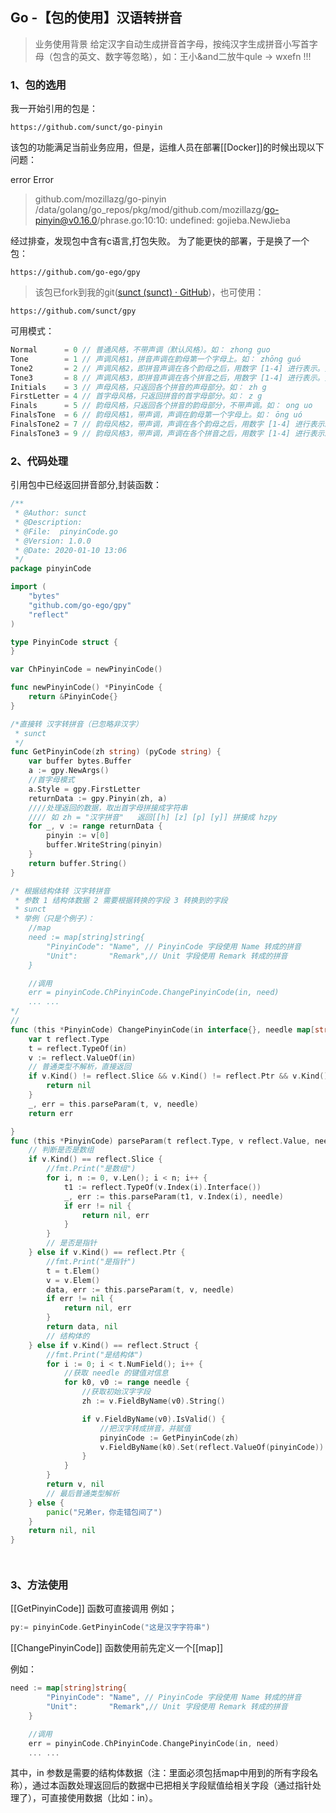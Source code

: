 ## Go -【包的使用】汉语转拼音


> 业务使用背景
给定汉字自动生成拼音首字母，按纯汉字生成拼音小写首字母（包含的英文、数字等忽略），如：王小&and二放牛qule -> wxefn
!!!

### 1、包的选用

我一开始引用的包是：
``` git
https://github.com/sunct/go-pinyin
```
该包的功能满足当前业务应用，但是，运维人员在部署[[Docker]]的时候出现以下问题：

error Error

>github.com/mozillazg/go-pinyin
/data/golang/go_repos/pkg/mod/github.com/mozillazg/go-pinyin@v0.16.0/phrase.go:10:10: undefined: gojieba.NewJieba


经过排查，发现包中含有c语言,打包失败。
为了能更快的部署，于是换了一个包：
```git
https://github.com/go-ego/gpy
```
> 该包已fork到我的git([sunct (sunct) · GitHub](https://github.com/sunct))，也可使用：

```git
https://github.com/sunct/gpy
```
可用模式：
```go
Normal      = 0 // 普通风格，不带声调（默认风格）。如： zhong guo
Tone        = 1 // 声调风格1，拼音声调在韵母第一个字母上。如： zhōng guó
Tone2       = 2 // 声调风格2，即拼音声调在各个韵母之后，用数字 [1-4] 进行表示。如： zho1ng guo2
Tone3       = 8 // 声调风格3，即拼音声调在各个拼音之后，用数字 [1-4] 进行表示。如： zhong1 guo2
Initials    = 3 // 声母风格，只返回各个拼音的声母部分。如： zh g
FirstLetter = 4 // 首字母风格，只返回拼音的首字母部分。如： z g
Finals      = 5 // 韵母风格，只返回各个拼音的韵母部分，不带声调。如： ong uo
FinalsTone  = 6 // 韵母风格1，带声调，声调在韵母第一个字母上。如： ōng uó
FinalsTone2 = 7 // 韵母风格2，带声调，声调在各个韵母之后，用数字 [1-4] 进行表示。如： o1ng uo2
FinalsTone3 = 9 // 韵母风格3，带声调，声调在各个拼音之后，用数字 [1-4] 进行表示。如： ong1 uo2

```

### 2、代码处理

引用包中已经返回拼音部分,封装函数：
```go
/**
 * @Author: sunct
 * @Description:
 * @File:  pinyinCode.go
 * @Version: 1.0.0
 * @Date: 2020-01-10 13:06
 */
package pinyinCode

import (
	"bytes"
	"github.com/go-ego/gpy"
	"reflect"
)

type PinyinCode struct {
}

var ChPinyinCode = newPinyinCode()

func newPinyinCode() *PinyinCode {
	return &PinyinCode{}
}

/*直接转 汉字转拼音（已忽略非汉字）
 * sunct
 */
func GetPinyinCode(zh string) (pyCode string) {
	var buffer bytes.Buffer
	a := gpy.NewArgs()
	//首字母模式
	a.Style = gpy.FirstLetter
	returnData := gpy.Pinyin(zh, a)
	////处理返回的数据，取出首字母拼接成字符串
	//// 如 zh = "汉字拼音"   返回[[h] [z] [p] [y]] 拼接成 hzpy
	for _, v := range returnData {
		pinyin := v[0]
		buffer.WriteString(pinyin)
	}
	return buffer.String()
}

/* 根据结构体转 汉字转拼音
 * 参数 1 结构体数据 2 需要根据转换的字段 3 转换到的字段
 * sunct
 * 举例（只是个例子）：
	//map
    need := map[string]string{
		"PinyinCode": "Name", // PinyinCode 字段使用 Name 转成的拼音
		"Unit":       "Remark",// Unit 字段使用 Remark 转成的拼音
	}

	//调用
	err = pinyinCode.ChPinyinCode.ChangePinyinCode(in, need)
	... ...
*/
//
func (this *PinyinCode) ChangePinyinCode(in interface{}, needle map[string]string) (err error) {
	var t reflect.Type
	t = reflect.TypeOf(in)
	v := reflect.ValueOf(in)
	// 普通类型不解析，直接返回
	if v.Kind() != reflect.Slice && v.Kind() != reflect.Ptr && v.Kind() != reflect.Struct {
		return nil
	}
	_, err = this.parseParam(t, v, needle)
	return err

}
func (this *PinyinCode) parseParam(t reflect.Type, v reflect.Value, needle map[string]string) (out interface{}, err error) {
	// 判断是否是数组
	if v.Kind() == reflect.Slice {
		//fmt.Print("是数组")
		for i, n := 0, v.Len(); i < n; i++ {
			t1 := reflect.TypeOf(v.Index(i).Interface())
			_, err := this.parseParam(t1, v.Index(i), needle)
			if err != nil {
				return nil, err
			}
		}
		// 是否是指针
	} else if v.Kind() == reflect.Ptr {
		//fmt.Print("是指针")
		t = t.Elem()
		v = v.Elem()
		data, err := this.parseParam(t, v, needle)
		if err != nil {
			return nil, err
		}
		return data, nil
		// 结构体的
	} else if v.Kind() == reflect.Struct {
		//fmt.Print("是结构体")
		for i := 0; i < t.NumField(); i++ {
			//获取 needle 的键值对信息
			for k0, v0 := range needle {
				//获取初始汉字字段
				zh := v.FieldByName(v0).String()

				if v.FieldByName(v0).IsValid() {
					//把汉字转成拼音，并赋值
					pinyinCode := GetPinyinCode(zh)
					v.FieldByName(k0).Set(reflect.ValueOf(pinyinCode))
				}
			}
		}
		return v, nil
		// 最后普通类型解析
	} else {
		panic("兄弟er，你走错包间了")
	}
	return nil, nil
}




```


### 3、方法使用

[[GetPinyinCode]] 函数可直接调用
例如；
```go
py:= pinyinCode.GetPinyinCode("这是汉字字符串")
```


[[ChangePinyinCode]] 函数使用前先定义一个[[map]]

例如：
```go
need := map[string]string{
        "PinyinCode": "Name", // PinyinCode 字段使用 Name 转成的拼音
        "Unit":       "Remark",// Unit 字段使用 Remark 转成的拼音
    }

    //调用
    err = pinyinCode.ChPinyinCode.ChangePinyinCode(in, need)
    ... ...
  ```
  其中，in 参数是需要的结构体数据（注：里面必须包括map中用到的所有字段名称），通过本函数处理返回后的数据中已把相关字段赋值给相关字段（通过指针处理了），可直接使用数据（比如：in）。
  




